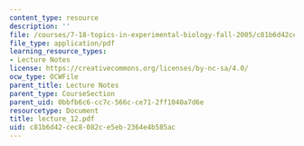 ```yaml
---
content_type: resource
description: ''
file: /courses/7-18-topics-in-experimental-biology-fall-2005/c81b6d42cec8082ce5eb2364e4b585ac_lecture_12.pdf
file_type: application/pdf
learning_resource_types:
- Lecture Notes
license: https://creativecommons.org/licenses/by-nc-sa/4.0/
ocw_type: OCWFile
parent_title: Lecture Notes
parent_type: CourseSection
parent_uid: 0bbfb6c6-cc7c-566c-ce71-2ff1040a7d6e
resourcetype: Document
title: lecture_12.pdf
uid: c81b6d42-cec8-082c-e5eb-2364e4b585ac
---
```

